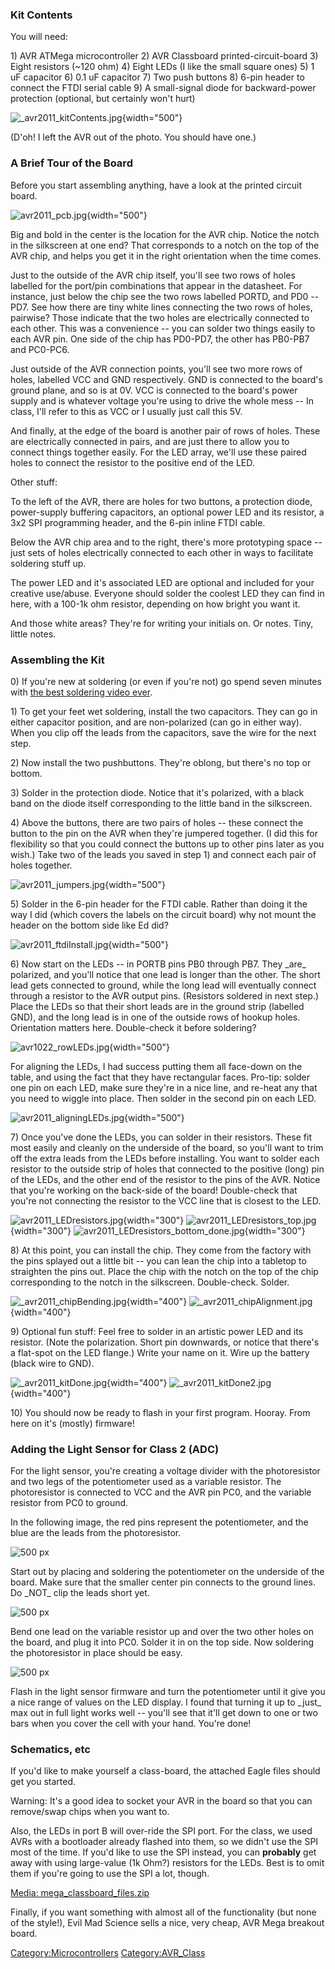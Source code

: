 ### Kit Contents

You will need:

1\) AVR ATMega microcontroller 2) AVR Classboard printed-circuit-board
3) Eight resistors (\~120 ohm) 4) Eight LEDs (I like the small square
ones) 5) 1 uF capacitor 6) 0.1 uF capacitor 7) Two push buttons 8) 6-pin
header to connect the FTDI serial cable 9) A small-signal diode for
backward-power protection (optional, but certainly won't hurt)

![](_avr2011_kitContents.jpg "_avr2011_kitContents.jpg"){width="500"}

(D'oh! I left the AVR out of the photo. You should have one.)

### A Brief Tour of the Board

Before you start assembling anything, have a look at the printed circuit
board.

![](avr2011_pcb.jpg "avr2011_pcb.jpg"){width="500"}

Big and bold in the center is the location for the AVR chip. Notice the
notch in the silkscreen at one end? That corresponds to a notch on the
top of the AVR chip, and helps you get it in the right orientation when
the time comes.

Just to the outside of the AVR chip itself, you'll see two rows of holes
labelled for the port/pin combinations that appear in the datasheet. For
instance, just below the chip see the two rows labelled PORTD, and PD0
-- PD7. See how there are tiny white lines connecting the two rows of
holes, pairwise? Those indicate that the two holes are electrically
connected to each other. This was a convenience -- you can solder two
things easily to each AVR pin. One side of the chip has PD0-PD7, the
other has PB0-PB7 and PC0-PC6.

Just outside of the AVR connection points, you'll see two more rows of
holes, labelled VCC and GND respectively. GND is connected to the
board's ground plane, and so is at 0V. VCC is connected to the board's
power supply and is whatever voltage you're using to drive the whole
mess -- In class, I'll refer to this as VCC or I usually just call this
5V.

And finally, at the edge of the board is another pair of rows of holes.
These are electrically connected in pairs, and are just there to allow
you to connect things together easily. For the LED array, we'll use
these paired holes to connect the resistor to the positive end of the
LED.

Other stuff:

To the left of the AVR, there are holes for two buttons, a protection
diode, power-supply buffering capacitors, an optional power LED and its
resistor, a 3x2 SPI programming header, and the 6-pin inline FTDI cable.

Below the AVR chip area and to the right, there's more prototyping space
-- just sets of holes electrically connected to each other in ways to
facilitate soldering stuff up.

The power LED and it's associated LED are optional and included for your
creative use/abuse. Everyone should solder the coolest LED they can find
in here, with a 100-1k ohm resistor, depending on how bright you want
it.

And those white areas? They're for writing your initials on. Or notes.
Tiny, little notes.

### Assembling the Kit

0\) If you're new at soldering (or even if you're not) go spend seven
minutes with [the best soldering video
ever](http://www.youtube.com/watch?v=I_NU2ruzyc4).

1\) To get your feet wet soldering, install the two capacitors. They can
go in either capacitor position, and are non-polarized (can go in either
way). When you clip off the leads from the capacitors, save the wire for
the next step.

2\) Now install the two pushbuttons. They're oblong, but there's no top
or bottom.

3\) Solder in the protection diode. Notice that it's polarized, with a
black band on the diode itself corresponding to the little band in the
silkscreen.

4\) Above the buttons, there are two pairs of holes -- these connect the
button to the pin on the AVR when they're jumpered together. (I did this
for flexibility so that you could connect the buttons up to other pins
later as you wish.) Take two of the leads you saved in step 1) and
connect each pair of holes together.

![](avr2011_jumpers.jpg "avr2011_jumpers.jpg"){width="500"}

5\) Solder in the 6-pin header for the FTDI cable. Rather than doing it
the way I did (which covers the labels on the circuit board) why not
mount the header on the bottom side like Ed did?

![](avr2011_ftdiInstall.jpg "avr2011_ftdiInstall.jpg"){width="500"}

6\) Now start on the LEDs -- in PORTB pins PB0 through PB7. They \_are\_
polarized, and you'll notice that one lead is longer than the other. The
short lead gets connected to ground, while the long lead will eventually
connect through a resistor to the AVR output pins. (Resistors soldered
in next step.) Place the LEDs so that their short leads are in the
ground strip (labelled GND), and the long lead is in one of the outside
rows of hookup holes. Orientation matters here. Double-check it before
soldering?

![](avr1022_rowLEDs.jpg "avr1022_rowLEDs.jpg"){width="500"}

For aligning the LEDs, I had success putting them all face-down on the
table, and using the fact that they have rectangular faces. Pro-tip:
solder one pin on each LED, make sure they're in a nice line, and
re-heat any that you need to wiggle into place. Then solder in the
second pin on each LED.

![](avr2011_aligningLEDs.jpg "avr2011_aligningLEDs.jpg"){width="500"}

7\) Once you've done the LEDs, you can solder in their resistors. These
fit most easily and cleanly on the underside of the board, so you'll
want to trim off the extra leads from the LEDs before installing. You
want to solder each resistor to the outside strip of holes that
connected to the positive (long) pin of the LEDs, and the other end of
the resistor to the pins of the AVR. Notice that you're working on the
back-side of the board! Double-check that you're not connecting the
resistor to the VCC line that is closest to the LED.

![](avr2011_LEDresistors.jpg "avr2011_LEDresistors.jpg"){width="300"}
![](avr2011_LEDresistors_top.jpg "avr2011_LEDresistors_top.jpg"){width="300"}
![](avr2011_LEDresistors_bottom_done.jpg "avr2011_LEDresistors_bottom_done.jpg"){width="300"}

8\) At this point, you can install the chip. They come from the factory
with the pins splayed out a little bit -- you can lean the chip into a
tabletop to straighten the pins out. Place the chip with the notch on
the top of the chip corresponding to the notch in the silkscreen.
Double-check. Solder.

![](_avr2011_chipBending.jpg "_avr2011_chipBending.jpg"){width="400"}
![](_avr2011_chipAlignment.jpg "_avr2011_chipAlignment.jpg"){width="400"}

9\) Optional fun stuff: Feel free to solder in an artistic power LED and
its resistor. (Note the polarization. Short pin downwards, or notice
that there's a flat-spot on the LED flange.) Write your name on it. Wire
up the battery (black wire to GND).

![](_avr2011_kitDone.jpg "_avr2011_kitDone.jpg"){width="400"}
![](_avr2011_kitDone2.jpg "_avr2011_kitDone2.jpg"){width="400"}

10\) You should now be ready to flash in your first program. Hooray.
From here on it's (mostly) firmware!

### Adding the Light Sensor for Class 2 (ADC)

For the light sensor, you're creating a voltage divider with the
photoresistor and two legs of the potentiometer used as a variable
resistor. The photoresistor is connected to VCC and the AVR pin PC0, and
the variable resistor from PC0 to ground.

In the following image, the red pins represent the potentiometer, and
the blue are the leads from the photoresistor.

![ 500 px](_avr2011_bare_board_annotated_small.jpg " 500 px")

Start out by placing and soldering the potentiometer on the underside of
the board. Make sure that the smaller center pin connects to the ground
lines. Do \_NOT\_ clip the leads short yet.

![ 500 px](_avr2011_board_bottom.jpg " 500 px")

Bend one lead on the variable resistor up and over the two other holes
on the board, and plug it into PC0. Solder it in on the top side. Now
soldering the photoresistor in place should be easy.

![ 500 px](_avr2011_board_topside_soldered.jpg " 500 px")

Flash in the light sensor firmware and turn the potentiometer until it
give you a nice range of values on the LED display. I found that turning
it up to \_just\_ max out in full light works well -- you'll see that
it'll get down to one or two bars when you cover the cell with your
hand. You're done!

### Schematics, etc

If you'd like to make yourself a class-board, the attached Eagle files
should get you started.

Warning: It's a good idea to socket your AVR in the board so that you
can remove/swap chips when you want to.

Also, the LEDs in port B will over-ride the SPI port. For the class, we
used AVRs with a bootloader already flashed into them, so we didn't use
the SPI most of the time. If you'd like to use the SPI instead, you can
**probably** get away with using large-value (1k Ohm?) resistors for the
LEDs. Best is to omit them if you're going to use the SPI a lot, though.

[Media:
mega_classboard_files.zip](Media:_mega_classboard_files.zip)

Finally, if you want something with almost all of the functionality (but
none of the style!), Evil Mad Science sells a nice, very cheap, AVR Mega
breakout board.

[Category:Microcontrollers](Category:Microcontrollers)
[Category:AVR_Class](Category:AVR_Class)
